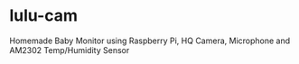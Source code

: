 # lulu-cam
Homemade Baby Monitor using Raspberry Pi, HQ Camera, Microphone and AM2302 Temp/Humidity Sensor
